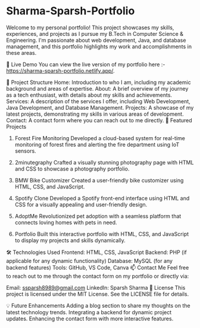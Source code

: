 # Sharma-Sparsh-Portfolio
Welcome to my personal portfolio! This project showcases my skills, experiences, and projects as I pursue my B.Tech in Computer Science & Engineering. I'm passionate about web development, Java, and database management, and this portfolio highlights my work and accomplishments in these areas.

🚀 Live Demo
You can view the live version of my portfolio here :- https://sharma-sparsh-portfolio.netlify.app/.

📂 Project Structure
Home: Introduction to who I am, including my academic background and areas of expertise.
About: A brief overview of my journey as a tech enthusiast, with details about my skills and achievements.
Services: A description of the services I offer, including Web Development, Java Development, and Database Management.
Projects: A showcase of my latest projects, demonstrating my skills in various areas of development.
Contact: A contact form where you can reach out to me directly.
💼 Featured Projects
1. Forest Fire Monitoring
Developed a cloud-based system for real-time monitoring of forest fires and alerting the fire department using IoT sensors.

2. 2minutegraphy
Crafted a visually stunning photography page with HTML and CSS to showcase a photography portfolio.

3. BMW Bike Customizer
Created a user-friendly bike customizer using HTML, CSS, and JavaScript.

4. Spotify Clone
Developed a Spotify front-end interface using HTML and CSS for a visually appealing and user-friendly design.

5. AdoptMe
Revolutionized pet adoption with a seamless platform that connects loving homes with pets in need.

6. Portfolio
Built this interactive portfolio with HTML, CSS, and JavaScript to display my projects and skills dynamically.

🛠️ Technologies Used
Frontend: HTML, CSS, JavaScript
Backend: PHP (if applicable for any dynamic functionality)
Database: MySQL (for any backend features)
Tools: GitHub, VS Code, Canva
📫 Contact Me
Feel free to reach out to me through the contact form on my portfolio or directly via:

Email: ssparsh8989@gmail.com
LinkedIn: Sparsh Sharma
📄 License
This project is licensed under the MIT License. See the LICENSE file for details.

💡 Future Enhancements
Adding a blog section to share my thoughts on the latest technology trends.
Integrating a backend for dynamic project updates.
Enhancing the contact form with more interactive features.

